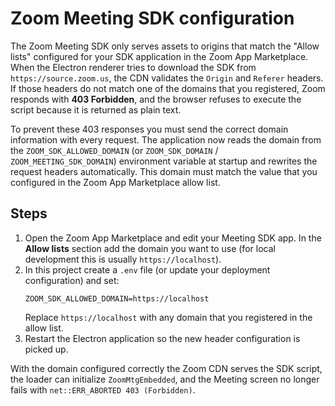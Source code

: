 # Zoom Meeting SDK configuration

The Zoom Meeting SDK only serves assets to origins that match the "Allow lists" configured for your SDK application in the Zoom App Marketplace. When the Electron renderer tries to download the SDK from `https://source.zoom.us`, the CDN validates the `Origin` and `Referer` headers. If those headers do not match one of the domains that you registered, Zoom responds with **403 Forbidden**, and the browser refuses to execute the script because it is returned as plain text.

To prevent these 403 responses you must send the correct domain information with every request. The application now reads the domain from the `ZOOM_SDK_ALLOWED_DOMAIN` (or `ZOOM_SDK_DOMAIN` / `ZOOM_MEETING_SDK_DOMAIN`) environment variable at startup and rewrites the request headers automatically. This domain must match the value that you configured in the Zoom App Marketplace allow list.

## Steps

1. Open the Zoom App Marketplace and edit your Meeting SDK app. In the **Allow lists** section add the domain you want to use (for local development this is usually `https://localhost`).
2. In this project create a `.env` file (or update your deployment configuration) and set:
   ```env
   ZOOM_SDK_ALLOWED_DOMAIN=https://localhost
   ```
   Replace `https://localhost` with any domain that you registered in the allow list.
3. Restart the Electron application so the new header configuration is picked up.

With the domain configured correctly the Zoom CDN serves the SDK script, the loader can initialize `ZoomMtgEmbedded`, and the Meeting screen no longer fails with `net::ERR_ABORTED 403 (Forbidden)`.
